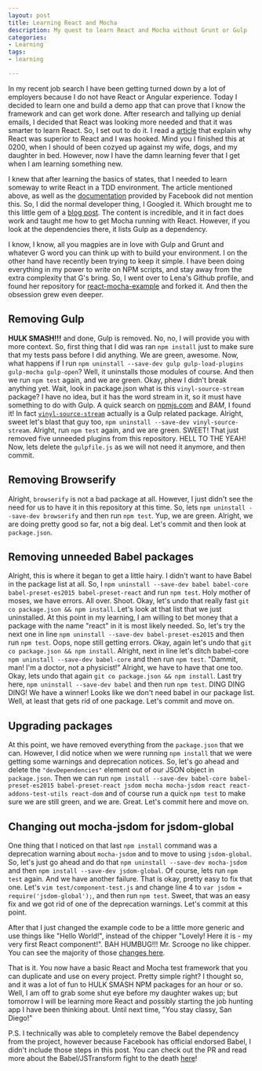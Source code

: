 ```yaml
---
layout: post
title: Learning React and Mocha
description: My quest to learn React and Mocha without Grunt or Gulp
categories:
- Learning
tags:
- learning

---
```

In my recent job search I have been getting turned down by a lot of employers because I do not have React or Angular experience. Today I decided to learn one and build a demo app that can prove that I know the framework and can get work done. After research and tallying up denial emails, I decided that React was looking more needed and that it was smarter to learn React. So, I set out to do it. I read a [article](http://reactfordesigners.com/labs/reactjs-introduction-for-people-who-know-just-enough-jquery-to-get-by/) that explain why React was superior to React and I was hooked. Mind you I finished this at 0200, when I should of been cozyed up against my wife, dogs, and my daughter in bed. However, now I have the damn learning fever that I get when I am learning something new.

I knew that after learning the basics of states, that I needed to learn someway to write React in a TDD environment. The article mentioned above, as well as the [documentation](http://facebook.github.io/react/docs/getting-started.html) provided by Facebook did not mention this. So, I did the normal developer thing, I Googled it. Which brought me to this little gem of a [blog post](http://www.bebetterdeveloper.com/coding/getting-started-react-mocha.html). The content is incredible, and it in fact does work and taught me how to get Mocha running with React. However, if you look at the dependencies there, it lists Gulp as a dependency.

I know, I know, all you magpies are in love with Gulp and Grunt and whatever G word you can think up with to build your environment. I on the other hand have recently been trying to keep it simple. I have been doing everything in my power to write on NPM scripts, and stay away from the extra complexity that G's bring. So, I went over to Lena's Github profile, and found her repository for [react-mocha-example](https://github.com/LenaBarinova/react-mocha-example) and forked it. And then the obsession grew even deeper.

## Removing Gulp

**HULK SMASH!!!** and done, Gulp is removed. No, no, I will provide you with more context. So, first thing that I did was ran `npm install` just to make sure that my tests pass before I did anything. We are green, awesome. Now, what happens if I run `npm uninstall --save-dev gulp gulp-load-plugins gulp-mocha gulp-open`? Well, it uninstalls those modules of course. And then we run `npm test` again, and we are green. Okay, phew I didn't break anything yet. Wait, look in package.json what is this `vinyl-source-stream` package? I have no idea, but it has the word stream in it, so it must have something to do with Gulp. A quick search on [npmjs.com](https://npmjs.com) and _BAM_, I found it! In fact [`vinyl-source-stream`](https://www.npmjs.com/package/vinyl-source-stream) actually is a Gulp related package. Alright, sweet let's blast that guy too, `npm uninstall --save-dev vinyl-source-stream`. Alright, run `npm test` again, and we are green. SWEET! That just removed five unneeded plugins from this repository. HELL TO THE YEAH! Now, lets delete the `gulpfile.js` as we will not need it anymore, and then commit.

## Removing Browserify

Alright, `browserify` is not a bad package at all. However, I just didn't see the need for us to have it in this repository at this time. So, lets `npm uninstall --save-dev browserify` and then run `npm test`. Yup, we are green. Alright, we are doing pretty good so far, not a big deal. Let's commit and then look at `package.json`.

## Removing unneeded Babel packages

Alright, this is where it began to get a little hairy. I didn't want to have Babel in the package list at all. So, I `npm uninstall --save-dev babel babel-core babel-preset-es2015 babel-preset-react` and run `npm test`. Holy mother of moses, we have errors. All over. Shoot. Okay, let's undo that really fast `git co package.json && npm install`. Let's look at that list that we just uninstalled. At this point in my learning, I am willing to bet money that a package with the name "react" in it is most likely needed. So, let's try the next one in line `npm uninstall --save-dev babel-preset-es2015` and then run `npm test`. Oops, nope still getting errors. Okay, again let's undo that `git co package.json && npm install`. Alright, next in line let's ditch babel-core `npm uninstall --save-dev babel-core` and then run `npm test`. "Dammit, man! I'm a doctor, not a physicist!" Alright, we have to have that one too. Okay, lets undo that again `git co package.json && npm install`. Last try here, `npm uninstall --save-dev babel` and then run `npm test`. DING DING DING! We have a winner! Looks like we don't need babel in our package list. Well, at least that gets rid of one package. Let's commit and move on.

## Upgrading packages

At this point, we have removed everything from the `package.json` that we can. However, I did notice when we were running `npm install` that we were getting some warnings and deprecation notices. So, let's go ahead and delete the `"devDependencies"` element out of our JSON object in `package.json`. Then we can run `npm install --save-dev babel-core babel-preset-es2015 babel-preset-react jsdom mocha mocha-jsdom react react-addons-test-utils react-dom` and of course run a quick `npm test` to make sure we are still green, and we are. Great. Let's commit here and move on.

## Changing out mocha-jsdom for jsdom-global

One thing that I noticed on that last `npm install` command was a deprecation warning about `mocha-jsdom` and to move to using `jsdom-global`. So, let's just go ahead and do that `npm uninstall --save-dev mocha-jsdom` and then `npm install --save-dev jsdom-global`. Of course, lets run `npm test` again. And we have another failure. That is okay, pretty easy to fix that one. Let's `vim test/component-test.js` and change line 4 to `var jsdom = require('jsdom-global');`, and then run `npm test`. Sweet, that was an easy fix and we got rid of one of the deprecation warnings. Let's commit at this point.

After that I just changed the example code to be a little more generic and use things like "Hello World!", instead of the chipper "Lovely! Here it is - my very first React component!". BAH HUMBUG!!! Mr. Scrooge no like chipper. You can see the majority of those [changes here](https://github.com/benniemosher/react-mocha-example/commit/3c341bea3749c94a5e4317df3071076444202417).

That is it. You now have a basic React and Mocha test framework that you can duplicate and use on every project. Pretty simple right? I thought so, and it was a lot of fun to HULK SMASH NPM packages for an hour or so. Well, I am off to grab some shut eye before my daughter wakes up; but tomorrow I will be learning more React and possibly starting the job hunting app I have been thinking about. Until next time, "You stay classy, San Diego!"

P.S. I technically was able to completely remove the Babel dependency from the project, however because Facebook has official endorsed Babel, I didn't include those steps in this post. You can check out the PR and read more about the Babel/JSTransform fight to the death [here](https://github.com/benniemosher/react-mocha-example/pull/1)!